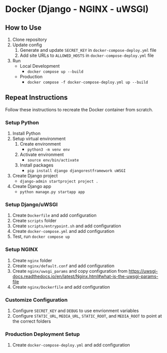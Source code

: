 # Docker (Django - NGINX - uWSGI)

## How to Use

1. Clone repository
1. Update config
    1. Generate and update `SECRET_KEY` in `docker-compose-deploy.yml` file
    1. Add site URLs to `ALLOWED_HOSTS` in `docker-compose-deploy.yml` file
1. Run
    - Local Development
        - `docker compose up --build`
    - Production
        - `docker compose -f docker-compose-deploy.yml up --build`

## Repeat Instructions

Follow these instructions to recreate the Docker container from scratch.

### Setup Python

1. Install Python
1. Setup virtual environment
    1. Create environment
        - `python3 -m venv env`
    1. Activate environment
        - `source env/bin/activate`
    1. Install packages
        - `pip install django djangorestframework uWSGI`
1. Create Django project
    - `django-admin startproject project .`
1. Create Django app
    - `python manage.py startapp app`

### Setup Django/uWSGI

1. Create `Dockerfile` and add configuration
1. Create `scripts` folder
1. Create `scripts/entrypoint.sh` and add configuration
1. Create `docker-compose.yml` and add configuration
1. Test, run `docker compose up`

### Setup NGINX

1. Create `nginx` folder
1. Create `nginx/default.conf` and add configuration
1. Create `nginx/uwsgi_params` and copy configuration from https://uwsgi-docs.readthedocs.io/en/latest/Nginx.html#what-is-the-uwsgi-params-file
1. Create `nginx/Dockerfile` and add configuration

### Customize Configuration

1. Configure `SECRET_KEY` and `DEBUG` to use envrionment variables
1. Configure `STATIC_URL`, `MEDIA_URL`, `STATIC_ROOT`, and `MEDIA_ROOT` to point at the correct folders

### Production Deployment Setup

1. Create `docker-compose-deploy.yml` and add configuration
